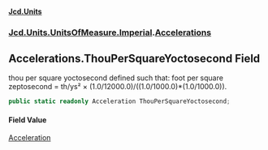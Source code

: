 #### [Jcd.Units](index.md 'index')
### [Jcd.Units.UnitsOfMeasure.Imperial](Jcd.Units.UnitsOfMeasure.Imperial.md 'Jcd.Units.UnitsOfMeasure.Imperial').[Accelerations](Accelerations.md 'Jcd.Units.UnitsOfMeasure.Imperial.Accelerations')

## Accelerations.ThouPerSquareYoctosecond Field

thou per square yoctosecond defined such that: foot per square zeptosecond = th/ys² × (1.0/12000.0)/((1.0/1000.0)*(1.0/1000.0)).

```csharp
public static readonly Acceleration ThouPerSquareYoctosecond;
```

#### Field Value
[Acceleration](Acceleration.md 'Jcd.Units.UnitTypes.Acceleration')